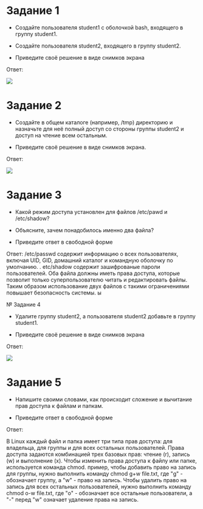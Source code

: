 # Задание 1
* Создайте пользователя student1 с оболочкой bash, входящего в группу student1.

* Создайте пользователя student2, входящего в группу student2.

* Приведите своё решение в виде снимков экрана

Ответ: 


![](https://ltdfoto.ru/images/2023/04/01/1.1.png)


# Задание 2
* Создайте в общем каталоге (например, /tmp) директорию и назначьте для неё полный доступ со стороны группы student2 и доступ на чтение всем остальным.

* Приведите своё решение в виде снимков экрана.

Ответ:

![](https://ltdfoto.ru/images/2023/04/01/2.1.png)

# Задание 3

* Какой режим доступа установлен для файлов /etc/pawd и /etc/shadow?

* Объясните, зачем понадобилось именно два файла?

* Приведите ответ в свободной форме

Ответ: 
/etc/passwd содержит  информацию о всех пользователях, включая UID, GID, домашний каталог и командную оболочку по умолчанию. . etc/shadow содержит зашифрованые пароли пользователей. Оба файла должны иметь права доступа, которые позволит только суперпользователю читать и редактировать файлы. Таким образом использование двух файлов с такими ограничениями повышает безопасность системы. ы


№ Задание 4

* Удалите группу student2, а пользователя student2 добавьте в группу student1.

* Приведите своё решение в виде снимков экрана

Ответ: 

![](https://ltdfoto.ru/images/2023/04/01/4.1.png)


# Задание 5

* Напишите своими словами, как происходит сложение и вычитание прав доступа к файлам и папкам.

* Приведите ответ в свободной форме

Ответ: 

В Linux каждый файл и папка имеет три типа прав доступа: для владельца, для группы и для всех остальных пользователей. Права доступа задаются комбинацией трех базовых прав: чтение (r), запись (w) и выполнение (x). Чтобы изменить права доступа к файлу или папке, используется команда chmod. пример, чтобы добавить право на запись для группы, нужно выполнить команду chmod g+w file.txt, где "g" - обозначает группу, а "w" - право на запись. Чтобы удалить право на запись для всех остальных пользователей, нужно выполнить команду chmod o-w file.txt, где "o" - обозначает все остальные пользователи, а "-" перед "w" означает удаление права на запись.

